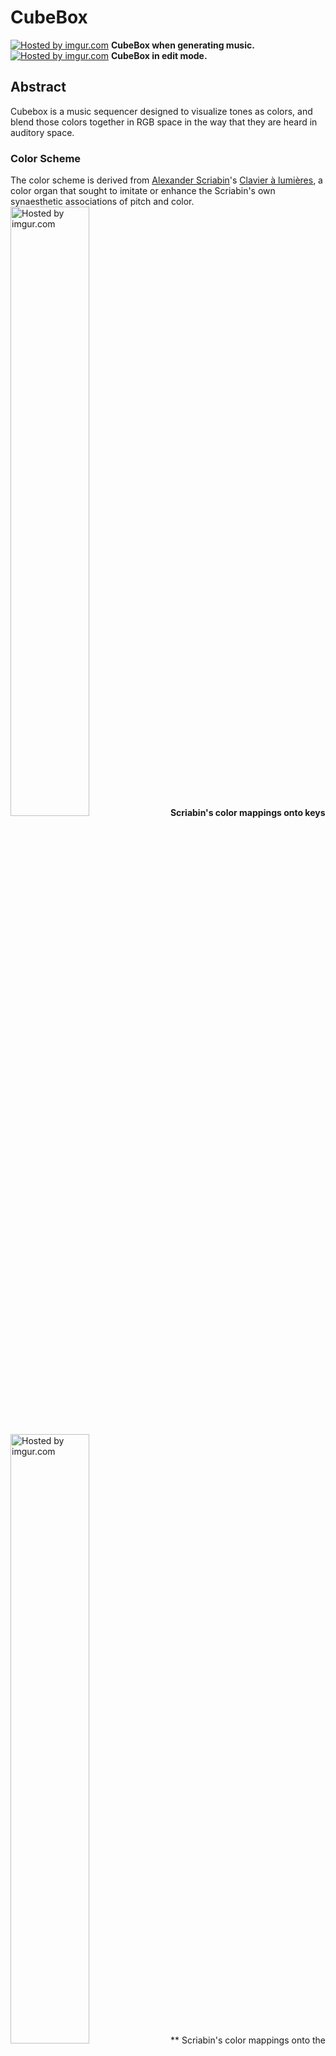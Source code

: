 # CubeBox

<a href="http://imgur.com/tiEYdQW"><img src="http://i.imgur.com/tiEYdQW.png" title="Hosted by imgur.com" /></a>
**CubeBox when generating music.**
<a href="http://imgur.com/TEP6TLU"><img src="http://i.imgur.com/TEP6TLU.png" title="Hosted by imgur.com" /></a>
**CubeBox in edit mode.**
## Abstract

Cubebox is a music sequencer designed to visualize tones as colors, and blend those colors together in RGB space in the way that they are heard in auditory space.

### Color Scheme

The color scheme is derived from [Alexander Scriabin](http://en.wikipedia.org/wiki/Alexander_Scriabin)'s  [Clavier à lumières](http://en.wikipedia.org/wiki/Clavier_%C3%A0_lumi%C3%A8res), a color organ that sought to imitate or enhance the Scriabin's own synaesthetic associations of pitch and color.
<a href="http://imgur.com/QJRf39D"><img src="http://i.imgur.com/QJRf39D.png" title="Hosted by imgur.com" width="50%" /></a>
**Scriabin's color mappings onto keys**

<a href="http://imgur.com/0gg9TJF"><img src="http://i.imgur.com/0gg9TJF.png" title="Hosted by imgur.com" width="50%"/></a>
** Scriabin's color mappings onto the cirlce of fifths**
## Requirements

* [Max 6](http://cycling74.com/products/max/). 

* MIDI synthesizer 
- OSX comes with a built in synthesizer that can be accessed from the menu.

## Getting started

1. Select your MIDI output 
2. Turn the device on.
